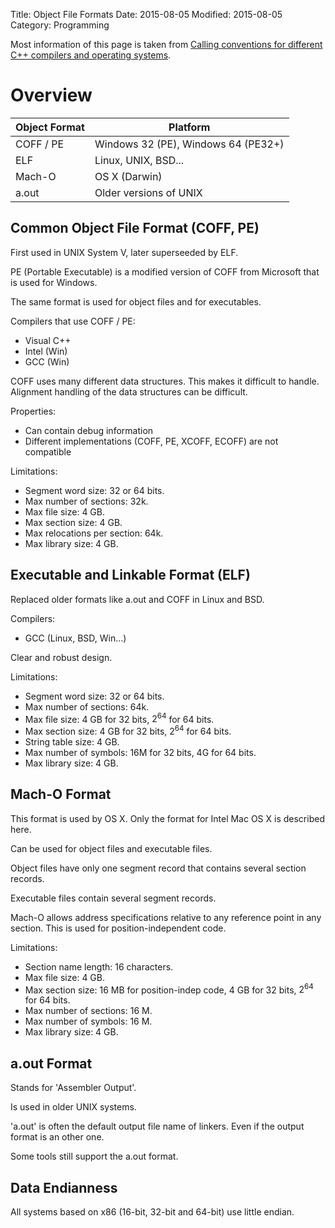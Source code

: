 Title: Object File Formats
Date: 2015-08-05
Modified: 2015-08-05
Category: Programming


Most information of this page is taken from
[Calling conventions for different C++ compilers and operating systems](http://www.agner.org/optimize/#manuals).

Overview
========

| Object Format  | Platform                           |
|----------------|------------------------------------|
| COFF / PE      | Windows 32 (PE), Windows 64 (PE32+)|
| ELF            | Linux, UNIX, BSD...                |
| Mach-O         | OS X (Darwin)                      |
| a.out          | Older versions of UNIX             |


Common Object File Format (COFF, PE)
------------------------------------

First used in UNIX System V, later superseeded by ELF.

PE (Portable Executable) is a modified version of COFF from
Microsoft that is used for Windows.

The same format is used for object files and for executables.

Compilers that use COFF / PE:

- Visual C++
- Intel (Win)
- GCC (Win)

COFF uses many different data structures. This makes it difficult to handle.
Alignment handling of the data structures can be difficult.


Properties: 

- Can contain debug information
- Different implementations (COFF, PE, XCOFF, ECOFF) are not compatible

Limitations:

- Segment word size: 32 or 64 bits.
- Max number of sections: 32k.
- Max file size: 4 GB.
- Max section size: 4 GB.
- Max relocations per section: 64k.
- Max library size: 4 GB.


Executable and Linkable Format (ELF)
------------------------------------

Replaced older formats like a.out and COFF in Linux and BSD.

Compilers:

- GCC (Linux, BSD, Win...)

Clear and robust design.

Limitations:


- Segment word size: 32 or 64 bits.
- Max number of sections: 64k.
- Max file size: 4 GB for 32 bits, $2^{64}$ for 64 bits.
- Max section size: 4 GB for 32 bits, $2^{64}$ for 64 bits.
- String table size: 4 GB.
- Max number of symbols: 16M for 32 bits, 4G for 64 bits.
- Max library size: 4 GB.


Mach-O Format
-------------

This format is used by OS X.
Only the format for Intel Mac OS X is described here.

Can be used for object files and executable files.

Object files have only one segment record that contains several section records.

Executable files contain several segment records.

Mach-O allows address specifications relative to any reference point in any section.
This is used for position-independent code.

Limitations:

- Section name length: 16 characters.
- Max file size: 4 GB.
- Max section size: 16 MB for position-indep code, 4 GB for 32 bits, $2^{64}$ for 64 bits.
- Max number of sections: 16 M.
- Max number of symbols: 16 M.
- Max library size: 4 GB.


a.out Format
------------

Stands for 'Assembler Output'.

Is used in older UNIX systems.

'a.out' is often the default output file name of linkers. Even if the
output format is an other one.

Some tools still support the a.out format.


Data Endianness
---------------

All systems based on x86 (16-bit, 32-bit and 64-bit) use little endian.


